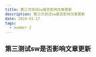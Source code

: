 ```yaml
---
title: 第三次测试sw是否影响文章更新
description: 第三次测试sw是否影响文章更新
date: 2024-01-17
tags:
  - number 2
---
```

## 第三测试sw是否影响文章更新